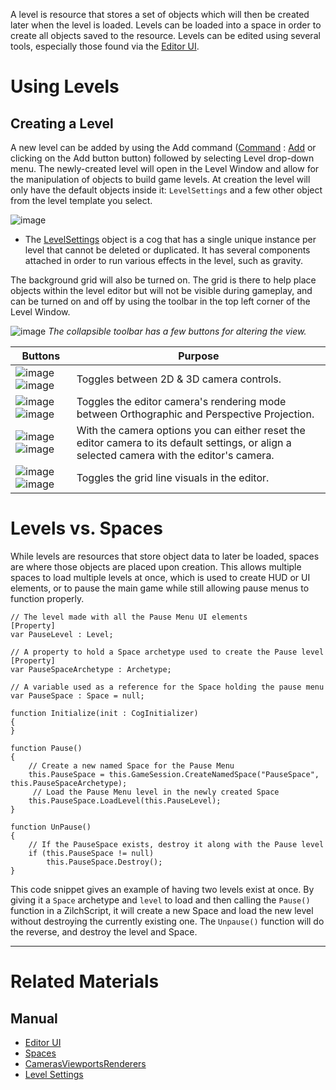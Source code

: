 A level is resource that stores a set of objects which will then be created later when the level is loaded. Levels can be loaded into a space in order to create all objects saved to the resource. Levels can be edited using several tools, especially those found via the [Editor UI](https://github.com/ArendDanielek/ZeroDocsTest/blob/master/zero_editor_documentation/ZeroManual/Editor/EditorUI.markdown).

 # Using Levels
 ## Creating a Level
A new level can be added by using the Add command ([Command](https://github.com/ArendDanielek/ZeroDocsTest/blob/master/zero_editor_documentation/ZeroManual/Editor/EditorCommands/Commands.markdown) : [Add](https://github.com/ArendDanielek/ZeroDocsTest/blob/master/code_reference/command_reference.markdown#add) or clicking on the Add button button) followed by selecting Level drop-down menu. The newly-created level will open in the Level Window and allow for the manipulation of objects to build game levels. At creation the level will only have the default objects inside it: `LevelSettings` and a few other object from the level template you select.



![image](https://media.githubusercontent.com/media/zeroengineteam/ZeroFiles/master/doc_files/47014.png)


 - The [LevelSettings](https://github.com/ArendDanielek/ZeroDocsTest/blob/master/zero_editor_documentation/zeromanual/architecture/objects/levelsettings.markdown) object is a cog that has a single unique instance per level that cannot be deleted or duplicated. It has several components attached in order to run various effects in the level, such as gravity.

The background grid will also be turned on. The grid is there to help place objects within the level editor but will not be visible during gameplay, and can be turned on and off by using the toolbar in the top left corner of the Level Window.



![image](https://media.githubusercontent.com/media/zeroengineteam/ZeroFiles/master/doc_files/47016.png) *The collapsible toolbar has a few buttons for altering the view.*



| Buttons                             | Purpose |
|-------------------------------------|---------------------------------------------|
| ![image](https://media.githubusercontent.com/media/zeroengineteam/ZeroFiles/master/doc_files/47018.png) ![image](https://media.githubusercontent.com/media/zeroengineteam/ZeroFiles/master/doc_files/47020.png) | Toggles between 2D & 3D camera controls.    |
| ![image](https://media.githubusercontent.com/media/zeroengineteam/ZeroFiles/master/doc_files/47024.png) ![image](https://media.githubusercontent.com/media/zeroengineteam/ZeroFiles/master/doc_files/47022.png) | Toggles the editor camera's rendering mode between Orthographic and Perspective Projection. |
| ![image](https://media.githubusercontent.com/media/zeroengineteam/ZeroFiles/master/doc_files/47027.png) ![image](https://media.githubusercontent.com/media/zeroengineteam/ZeroFiles/master/doc_files/47029.png) | With the camera options you can either reset the editor camera to its default settings, or align a selected camera with the editor's camera.  |
| ![image](https://media.githubusercontent.com/media/zeroengineteam/ZeroFiles/master/doc_files/47031.png) ![image](https://media.githubusercontent.com/media/zeroengineteam/ZeroFiles/master/doc_files/47033.png) | Toggles the grid line visuals in the editor. |

 # Levels vs. Spaces
While levels are resources that store object data to later be loaded, spaces are where those objects are placed upon creation. This allows multiple spaces to load multiple levels at once, which is used to create HUD or UI elements, or to pause the main game while still allowing pause menus to function properly. 

```
// The level made with all the Pause Menu UI elements
[Property]
var PauseLevel : Level;

// A property to hold a Space archetype used to create the Pause level
[Property]
var PauseSpaceArchetype : Archetype;

// A variable used as a reference for the Space holding the pause menu
var PauseSpace : Space = null;

function Initialize(init : CogInitializer)
{
}

function Pause()
{
    // Create a new named Space for the Pause Menu
    this.PauseSpace = this.GameSession.CreateNamedSpace("PauseSpace", this.PauseSpaceArchetype);
     // Load the Pause Menu level in the newly created Space
    this.PauseSpace.LoadLevel(this.PauseLevel);
}

function UnPause()
{
    // If the PauseSpace exists, destroy it along with the Pause level
    if (this.PauseSpace != null)
        this.PauseSpace.Destroy();
}
```


This code snippet gives an example of having two levels exist at once. By giving it a `Space` archetype and `level` to load and then calling the `Pause()` function in a ZilchScript, it will create a new Space and load the new level without destroying the currently existing one. The `Unpause()` function will do the reverse, and destroy the level and Space. 

---

 # Related Materials
 ## Manual
- [Editor UI](https://github.com/ArendDanielek/ZeroDocsTest/blob/master/zero_editor_documentation/ZeroManual/Editor/EditorUI.markdown)
- [Spaces](https://github.com/ArendDanielek/ZeroDocsTest/blob/master/zero_editor_documentation/zeromanual/architecture/objects/spaces.markdown)
- [CamerasViewportsRenderers](https://github.com/ArendDanielek/ZeroDocsTest/blob/master/zero_editor_documentation/ZeroManual/Graphics/CamerasViewportsRenderers.markdown)
- [Level Settings](https://github.com/ArendDanielek/ZeroDocsTest/blob/master/zero_editor_documentation/zeromanual/architecture/objects/levelsettings.markdown)
 
  
  
  
  
  
  
  

 